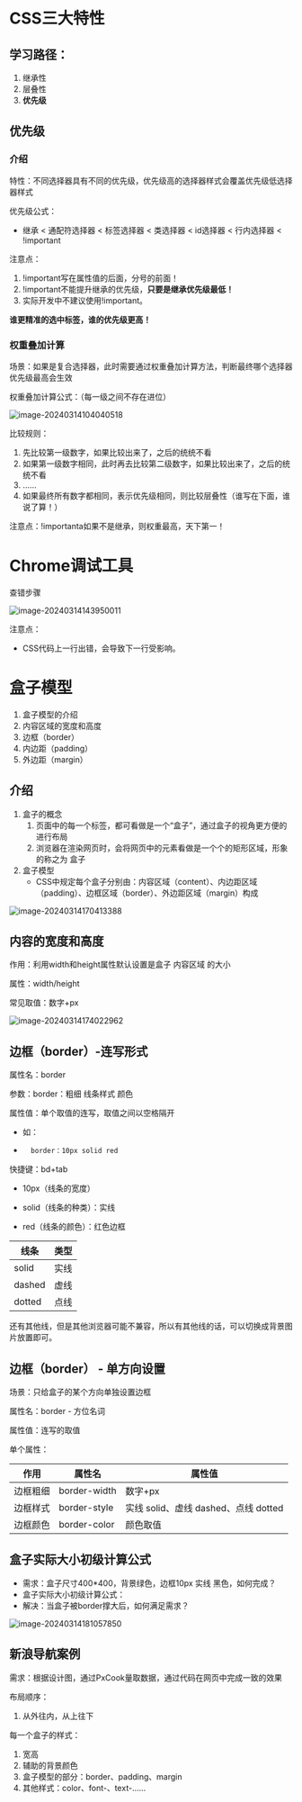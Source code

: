 # CSS三大特性

## 学习路径：

1. 继承性
2. 层叠性
3. **优先级**

## 优先级

### 介绍

特性：不同选择器具有不同的优先级，优先级高的选择器样式会覆盖优先级低选择器样式

优先级公式：

- 继承 < 通配符选择器 < 标签选择器 < 类选择器 < id选择器 < 行内选择器 < !important

注意点：

1. !important写在属性值的后面，分号的前面！
2. !important不能提升继承的优先级，**只要是继承优先级最低！**
3. 实际开发中不建议使用!important。

**谁更精准的选中标签，谁的优先级更高！**

### 权重叠加计算

场景：如果是复合选择器，此时需要通过权重叠加计算方法，判断最终哪个选择器优先级最高会生效

权重叠加计算公式：（每一级之间不存在进位）

![image-20240314104040518](./assets/image-20240314104040518.png)

比较规则：

1. 先比较第一级数字，如果比较出来了，之后的统统不看
2. 如果第一级数字相同，此时再去比较第二级数字，如果比较出来了，之后的统统不看
3. ……
4. 如果最终所有数字都相同，表示优先级相同，则比较层叠性（谁写在下面，谁说了算！）

注意点：!importanta如果不是继承，则权重最高，天下第一！

# Chrome调试工具

查错步骤

![image-20240314143950011](./assets/image-20240314143950011.png)

注意点：

- CSS代码上一行出错，会导致下一行受影响。

# 盒子模型

1. 盒子模型的介绍
2. 内容区域的宽度和高度
3. 边框（border）
4. 内边距（padding）
5. 外边距（margin）

## 介绍

1. 盒子的概念
    1. 页面中的每一个标签，都可看做是一个“盒子”，通过盒子的视角更方便的进行布局
    2. 浏览器在渲染网页时，会将网页中的元素看做是一个个的矩形区域，形象的称之为 盒子
2. 盒子模型
    - CSS中规定每个盒子分别由：内容区域（content）、内边距区域（padding）、边框区域（border）、外边距区域（margin）构成

![image-20240314170413388](./assets/image-20240314170413388.png)

## 内容的宽度和高度

作用：利用width和height属性默认设置是盒子 内容区域 的大小

属性：width/height

常见取值：数字+px

![image-20240314174022962](./assets/image-20240314174022962.png)

## 边框（border）-连写形式

属性名：border

参数：border：粗细 线条样式 颜色

属性值：单个取值的连写，取值之间以空格隔开

- 如：

- ```css
    border：10px solid red
    ```

    

快捷键：bd+tab

- 10px（线条的宽度）

- solid（线条的种类）：实线

- red（线条的颜色）：红色边框

| 线条   | 类型 |
| ------ | ---- |
| solid  | 实线 |
| dashed | 虚线 |
| dotted | 点线 |

还有其他线，但是其他浏览器可能不兼容，所以有其他线的话，可以切换成背景图片放置即可。

## 边框（border） - 单方向设置

场景：只给盒子的某个方向单独设置边框

属性名：border - 方位名词

属性值：连写的取值

单个属性： 

| 作用     | 属性名       | 属性值                               |
| -------- | ------------ | ------------------------------------ |
| 边框粗细 | border-width | 数字+px                              |
| 边框样式 | border-style | 实线 solid、虚线 dashed、点线 dotted |
| 边框颜色 | border-color | 颜色取值                             |

## 盒子实际大小初级计算公式

- 需求：盒子尺寸400*400，背景绿色，边框10px 实线 黑色，如何完成？
- 盒子实际大小初级计算公式：
- 解决：当盒子被border撑大后，如何满足需求？

![image-20240314181057850](./assets/image-20240314181057850.png)

## 新浪导航案例

需求：根据设计图，通过PxCook量取数据，通过代码在网页中完成一致的效果

布局顺序：

1. 从外往内，从上往下

每一个盒子的样式：

1. 宽高
2. 辅助的背景颜色
3. 盒子模型的部分：border、padding、margin
4. 其他样式：color、font-、text-……


